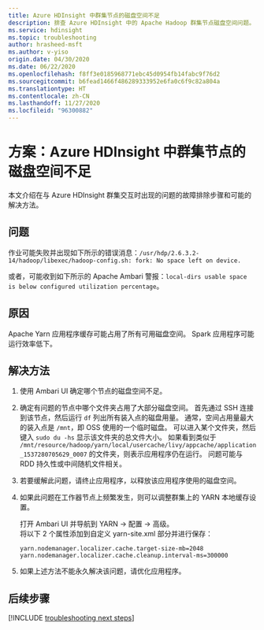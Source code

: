 ```yaml
---
title: Azure HDInsight 中群集节点的磁盘空间不足
description: 排查 Azure HDInsight 中的 Apache Hadoop 群集节点磁盘空间问题。
ms.service: hdinsight
ms.topic: troubleshooting
author: hrasheed-msft
ms.author: v-yiso
origin.date: 04/30/2020
ms.date: 06/22/2020
ms.openlocfilehash: f8ff3e0185968771ebc45d0954fb14fabc9f76d2
ms.sourcegitcommit: b6fead1466f486289333952e6fa0c6f9c82a804a
ms.translationtype: HT
ms.contentlocale: zh-CN
ms.lasthandoff: 11/27/2020
ms.locfileid: "96300882"
---
```

# <a name="scenario-cluster-node-runs-out-of-disk-space-in-azure-hdinsight"></a>方案：Azure HDInsight 中群集节点的磁盘空间不足

本文介绍在与 Azure HDInsight 群集交互时出现的问题的故障排除步骤和可能的解决方法。

## <a name="issue"></a>问题

作业可能失败并出现如下所示的错误消息：`/usr/hdp/2.6.3.2-14/hadoop/libexec/hadoop-config.sh: fork: No space left on device.`

或者，可能收到如下所示的 Apache Ambari 警报：`local-dirs usable space is below configured utilization percentage`。

## <a name="cause"></a>原因

Apache Yarn 应用程序缓存可能占用了所有可用磁盘空间。 Spark 应用程序可能运行效率低下。

## <a name="resolution"></a>解决方法

1. 使用 Ambari UI 确定哪个节点的磁盘空间不足。

1. 确定有问题的节点中哪个文件夹占用了大部分磁盘空间。 首先通过 SSH 连接到该节点，然后运行 `df` 列出所有装入点的磁盘用量。 通常，空间占用量最大的装入点是 `/mnt`，即 OSS 使用的一个临时磁盘。 可以进入某个文件夹，然后键入 `sudo du -hs` 显示该文件夹的总文件大小。 如果看到类似于 `/mnt/resource/hadoop/yarn/local/usercache/livy/appcache/application_1537280705629_0007` 的文件夹，则表示应用程序仍在运行。 问题可能与 RDD 持久性或中间随机文件相关。

1. 若要缓解此问题，请终止应用程序，以释放该应用程序使用的磁盘空间。

1. 如果此问题在工作器节点上频繁发生，则可以调整群集上的 YARN 本地缓存设置。

    打开 Ambari UI 并导航到 YARN -> 配置 -> 高级。  
    将以下 2 个属性添加到自定义 yarn-site.xml 部分并进行保存：

    ```
    yarn.nodemanager.localizer.cache.target-size-mb=2048
    yarn.nodemanager.localizer.cache.cleanup.interval-ms=300000
    ```

1. 如果上述方法不能永久解决该问题，请优化应用程序。

## <a name="next-steps"></a>后续步骤

[!INCLUDE [troubleshooting next steps](../../../includes/hdinsight-troubleshooting-next-steps.md)]